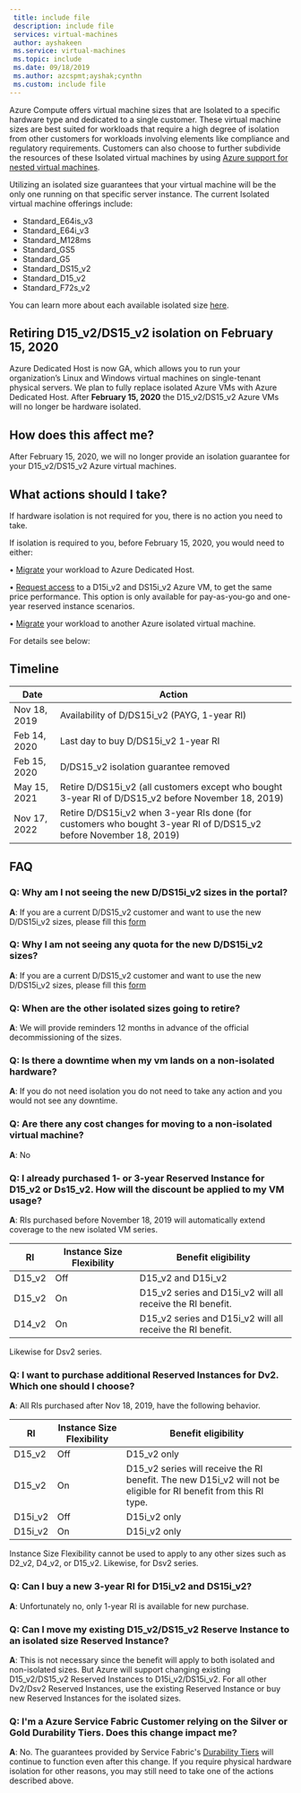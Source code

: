 ```yaml
---
 title: include file
 description: include file
 services: virtual-machines
 author: ayshakeen
 ms.service: virtual-machines
 ms.topic: include
 ms.date: 09/18/2019
 ms.author: azcspmt;ayshak;cynthn
 ms.custom: include file
---
```


Azure Compute offers virtual machine sizes that are Isolated to a specific hardware type and dedicated to a single customer.  These virtual machine sizes are best suited for workloads that require a high degree of isolation from other customers for workloads involving elements like compliance and regulatory requirements.  Customers can also choose to further subdivide the resources of these Isolated virtual machines by using [Azure support for nested virtual machines](https://azure.microsoft.com/blog/nested-virtualization-in-azure/).

Utilizing an isolated size guarantees that your virtual machine will be the only one running on that specific server instance.  The current Isolated virtual machine offerings include:
* Standard_E64is_v3
* Standard_E64i_v3
* Standard_M128ms
* Standard_GS5
* Standard_G5
* Standard_DS15_v2
* Standard_D15_v2
* Standard_F72s_v2

You can learn more about each available isolated size [here](https://docs.microsoft.com/azure/virtual-machines/windows/sizes-memory).

## Retiring D15_v2/DS15_v2 isolation on February 15, 2020
Azure Dedicated Host is now GA, which allows you to run your organization’s Linux and Windows virtual machines on single-tenant physical servers. We plan to fully replace isolated Azure VMs with Azure Dedicated Host. After **February 15, 2020** the D15_v2/DS15_v2 Azure VMs will no longer be hardware isolated.

## How does this affect me?
After February 15, 2020, we will no longer provide an isolation guarantee for your D15_v2/DS15_v2 Azure virtual machines. 

## What actions should I take?
If hardware isolation is not required for you, there is no action you need to take. 

If isolation is required to you, before February 15, 2020, you would need to either:

•	[Migrate](https://azure.microsoft.com/blog/introducing-azure-dedicated-host) your workload to Azure Dedicated Host.

•	[Request access](https://aka.ms/D15iRequestAccess) to a D15i_v2 and DS15i_v2 Azure VM, to get the same price performance. This option is only available for pay-as-you-go and one-year reserved instance scenarios.    

•	[Migrate](https://azure.microsoft.com/blog/resize-virtual-machines/) your workload to another Azure isolated virtual machine. 

For details see below:

## Timeline
| Date | Action | 
| --- | --- |
| Nov 18, 2019	| Availability of D/DS15i_v2 (PAYG, 1-year RI) |
| Feb 14, 2020	| Last day to buy D/DS15i_v2 1-year RI | 
| Feb 15, 2020	 | D/DS15_v2 isolation guarantee removed | 
| May 15, 2021	| Retire D/DS15i_v2 (all customers except who bought 3-year RI of D/DS15_v2 before November 18, 2019)| 
| Nov 17, 2022	 | Retire D/DS15i_v2 when 3-year RIs done (for customers who bought 3-year RI of D/DS15_v2 before November 18, 2019) | 

## FAQ
### Q: Why am I not seeing the new D/DS15i_v2 sizes in the portal?
**A**: If you are a current D/DS15_v2 customer and want to use the new D/DS15i_v2 sizes, please fill this [form](https://forms.office.com/Pages/ResponsePage.aspx?id=v4j5cvGGr0GRqy180BHbR0FTPNXHdWpJlO27GE-bHitUMkZUWEFPNjFPNVgyMkhZS05FSzlPTzRIOS4u)

### Q: Why I am not seeing any quota for the new D/DS15i_v2 sizes?
**A**: If you are a current D/DS15_v2 customer and want to use the new D/DS15i_v2 sizes, please fill this [form](https://forms.office.com/Pages/ResponsePage.aspx?id=v4j5cvGGr0GRqy180BHbR0FTPNXHdWpJlO27GE-bHitUNU1XUkhZWkNXQUFMNEJWUk9VWkRRVUJPMy4u)

### Q: When are the other isolated sizes going to retire?
**A**: We will provide reminders 12 months in advance of the official decommissioning of the sizes.

### Q: Is there a downtime when my vm lands on a non-isolated hardware?
**A**: If you do not need isolation you do not need to take any action and you would not see any downtime.

### Q: Are there any cost changes for moving to a non-isolated virtual machine?
**A**: No 

### Q: I already purchased 1- or 3-year Reserved Instance for D15_v2 or Ds15_v2. How will the discount be applied to my VM usage?
**A**: 
RIs purchased before November 18, 2019 will automatically extend coverage to the new isolated VM series. 

| RI |	Instance Size Flexibility |	Benefit eligibility |	
| --- | --- | --- |
|	D15_v2 	|	Off 	|	D15_v2 and D15i_v2 |	
|	D15_v2 	|	On 	|	D15_v2 series and D15i_v2 will all receive the RI benefit. |	
|	D14_v2 	|	On 	|	D15_v2 series and D15i_v2 will all receive the RI benefit. |	
 
Likewise for Dsv2 series.
 
### Q: I want to purchase additional Reserved Instances for Dv2. Which one should I choose?
**A**: All RIs purchased after Nov 18, 2019, have the following behavior. 

| RI |	Instance Size Flexibility |	Benefit eligibility |	
| --- | --- | --- |
| D15_v2 | 	Off | 	D15_v2 only  
| D15_v2 | 	On | 	D15_v2 series will receive the RI benefit. The new D15i_v2 will not be eligible for RI benefit from this RI type. | 
| D15i_v2 | 	Off | D15i_v2 only |  
| D15i_v2 | 	On 	| D15i_v2 only | 
 
Instance Size Flexibility cannot be used to apply to any other sizes such as D2_v2, D4_v2, or D15_v2. 
Likewise, for Dsv2 series.  
 
### Q: Can I buy a new 3-year RI for D15i_v2 and DS15i_v2?
**A**: Unfortunately no, only 1-year RI is available for new purchase.
 
### Q: Can I move my existing D15_v2/DS15_v2 Reserve Instance to an isolated size Reserved Instance?
**A**: This is not necessary since the benefit will apply to both isolated and non-isolated sizes. But Azure will support changing existing D15_v2/DS15_v2 Reserved Instances to D15i_v2/DS15i_v2. For all other Dv2/Dsv2 Reserved Instances, use the existing Reserved Instance or buy new Reserved Instances for the isolated sizes.

### Q: I'm a Azure Service Fabric Customer relying on the Silver or Gold Durability Tiers. Does this change impact me?
**A**: No. The guarantees provided by Service Fabric's [Durability Tiers](https://docs.microsoft.com/azure/service-fabric/service-fabric-cluster-capacity#the-durability-characteristics-of-the-cluster) will continue to function even after this change. If you require physical hardware isolation for other reasons, you may still need to take one of the actions described above. 
